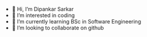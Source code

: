 - 👋 Hi, I’m Dipankar Sarkar
- 👀 I’m interested in coding
- 🌱 I’m currently learning BSc in Software Engineering
- 💞️ I’m looking to collaborate on github


<!---
dipu37green/dipu37green is a ✨ special ✨ repository because its `README.md` (this file) appears on your GitHub profile.
You can click the Preview link to take a look at your changes.
--->
